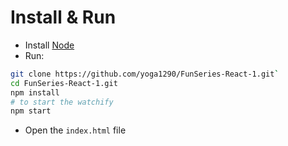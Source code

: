 # Install & Run

+	Install [Node](https://nodejs.org)
+	Run:

```BASH
git clone https://github.com/yoga1290/FunSeries-React-1.git`
cd FunSeries-React-1.git
npm install
# to start the watchify
npm start
```

+	Open the `index.html` file